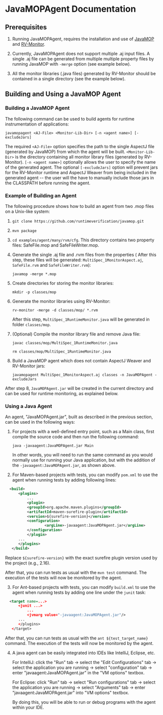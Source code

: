 # JavaMOPAgent Documentation

## Prerequisites

1. Running JavaMOPAgent, requires the installation and use of
[JavaMOP](https://github.com/runtimeverification/javamop) and
[RV-Monitor](https://runtimeverification.com/monitor/1.3/docs/).

2. Currently, JavaMOPAgent does not support multiple .aj input files.
A single .aj file can be generated from multiple multiple property
files by running JavaMOP with ```-merge``` option (see example below).

3. All the monitor libraries (.java files) generated by RV-Monitor
should be contained in a single directory (see the example below).

## Building and Using a JavaMOP Agent

### Building a JavaMOP Agent

The following command can be used to build agents for runtime
instrumentation of applications:

`javamopagent <AJ-File> <Monitor-Lib-Dir> [-n <agent name>] [-excludeJars]`

The required ```<AJ-File>``` option specifies the path to the single
AspectJ file (generated by JavaMOP) from which the agent will be
built. ```<Monitor-Lib-Dir>``` is the directory containing all monitor
library files (generated by RV-Monitor). ```[-n <agent name>]```
optionally allows the user to specify the name of the generated
agent. The optional ```[-excludeJars]``` option will prevent jars for
the RV-Monitor runtime and AspectJ Weaver from being included in the
generated agent -- the user will the have to manually include those
jars in the CLASSPATH before running the agent.

### Example of Building an Agent

The following procedure shows how to build an agent from two .mop files
on a Unix-like system:

1. ```git clone https://github.com/runtimeverification/javamop.git```

2. ```mvn package```

3. ```cd examples/agent/many/rvm/cfg```. This directory contains two
property files: SafeFile.mop and SafeFileWriter.mop.

4. Generate the single .aj file and .rvm files from the properties (
   After this step, these files will be generated:
   `MultiSpec_1MonitorAspect.aj`, `SafeFile.rvm` and `SafeFileWriter.rvm`):

	```javamop -merge *.mop```

5. Create directories for storing the monitor libraries:

	```mkdir -p classes/mop```

6. Generate the monitor libraries using RV-Monitor:

	```rv-monitor -merge -d classes/mop/ *.rvm```

	After this step, ```MultiSpec_1RuntimeMonitor.java``` will be generated in 
	folder ```classes/mop```. 

7. (Optional) Compile the monitor library file and remove Java file:

	```javac classes/mop/MultiSpec_1RuntimeMonitor.java```
	
	```rm classes/mop/MultiSpec_1RuntimeMonitor.java```

8. Build a JavaMOP agent which does not contain AspectJ Weaver and
RV-Monitor jars:

	```javamopagent MultiSpec_1MonitorAspect.aj classes -n JavaMOPAgent -excludeJars```

After step 8, ```JavaMOPAgent.jar``` will be created in the current
directory and can be used for runtime monitoring, as explained
below.

### Using a Java Agent

An agent, "JavaMOPAgent.jar", built as described in the previous
section, can be used in the following ways:

1. For projects with a well-defined entry point, such as a Main class,
   first compile the source code and then run the following command:

   ```java -javaagent:JavaMOPAgent.jar Main```

   In other words, you will need to run the same command as you would
   normally use for running your Java application, but with the
   addition of the ```-javaagent:JavaMOPAgent.jar```, as shown above.


2. For Maven-based projects with tests, you can modify ```pom.xml```
to use the agent when running tests by adding following lines:

  ```xml
    <build>
    	<plugins>
    		...
        	<plugin>
	  		<groupId>org.apache.maven.plugins</groupId>
	  		<artifactId>maven-surefire-plugin</artifactId>
	  		<version>${surefire-version}</version>
	  		<configuration>
        			<argLine>-javaagent:JavaMOPAgent.jar</argLine>
	  		</configuration>
        	</plugin>
		...
      	</plugins>
     </build>
   ```

   Replace ```${surefire-version}``` with the exact surefire plugin
   version used by the project (e.g., 2.16).

   After that, you can run tests as usual with the ```mvn test```
   command. The execution of the tests will now be monitored by the
   agent.

3. For Ant-based projects with tests, you can modify ```build.xml```
   to use the agent when running tests by adding one line under the
   ```junit``` task:

  ```xml
    <target name=...>
    	<junit ...>
    		...
        	<jvmarg value="-javaagent:JavaMOPAgent.jar"/>
		...
      	</plugins>
     </target>
   ```

   After that, you can run tests as usual with the ```ant
   ${test_target_name}``` command. The execution of the tests will now
   be monitored by the agent.

4. A java agent can be easily integrated into IDEs like IntelliJ,
Eclipse, etc.
   
   For IntelliJ:
   click the "Run" tab 
             -> select the "Edit Configurations" tab 
             -> select the application you are running 
             -> select "configuration" tab 
             -> enter "javaagent:JavaMOPAgent.jar" in the "VM options" textbox. 
   
   For Eclipse:
   click "Run" tab 
         -> select "Run configurations" tab 
         -> select the application you are running 
         -> select "Arguments" tab 
         -> enter "javaagent:JavaMOPAgent.jar" into "VM options" textbox.
   
   By doing this, you will be able to run or debug programs with the
   agent within your IDE.
